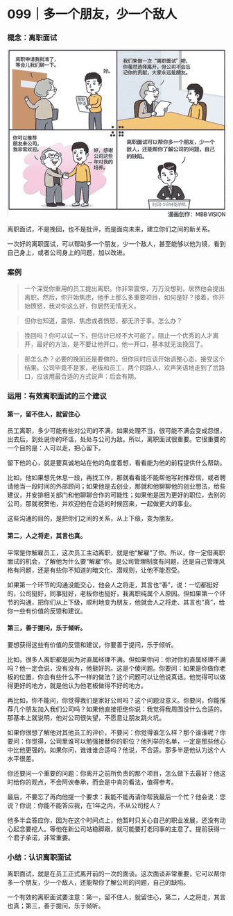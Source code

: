 # 099｜多一个朋友，少一个敌人

### 概念：离职面试

![](img/170bc222202240b0eadf211c66dc8b87.jpg)

离职面试，不是挽回，也不是批评，而是面向未来，建立你们之间的新关系。

一次好的离职面试，可以帮助多一个朋友，少一个敌人，甚至能够以他为镜，看到自己身上，或者公司身上的问题，加以改进。

### 案例

> 一个深受你重用的员工提出离职。你非常震惊，万万没想到，居然他会提出离职。然后，你开始焦虑，他手上那么多重要项目，如何是好？接着，你开始愤怒，我对你这么好，你居然无情无义。

> 但你也知道，震惊、焦虑或者愤怒，都无济于事。怎么办？

> 挽回吗？你可以试一下，但估计已经不大可能了。阻止一个优秀的人才离开，最好的方法，是不要让他开口。他一开口，基本就无法挽回了。

> 那怎么办？必要的挽回还是要做的。但你同时应该开始调整心态，接受这个结果。公司毕竟不是家，老板和员工，两个同路人，欢声笑语地走到了岔路口，应该用最合适的方式说声：后会有期。

### 运用：有效离职面试的三个建议

#### 第一，留不住人，就留住心

员工离职，多少可能有些对公司的不满，如果处理不当，很可能不满会变成怨恨，出去后，到处说你的坏话，处处与公司为敌。所以，离职面试很重要。它很重要的一个目的是：人可以走，把心留下。

留下他的心，就是要真诚地站在他的角度着想，看看能为他的前程提供什么帮助。

比如，他如果想先休息一段，再找工作，那就看看能不能帮他写封推荐信，或者聘请他当一段时间的外部顾问；如果他是去创业，那就和他聊聊他的创业想法，给些建议，并安排相关部门和他聊聊合作的可能性；如果他是因为更好的职位，去别的公司，那就祝贺他，并欢迎他在合适的时候回来，一起做更大的事业。

这些沟通的目的，是把你们之间的关系，从上下级，变为朋友。

#### 第二，人之将走，其言也真。

平常是你解雇员工，这次员工主动离职，就是他“解雇”了你。所以，你一定借离职面试的机会，了解他为什么要“解雇”你。是公司管理制度有问题，还是自己管理风格有问题，还是有些你不知道的暗文化、潜规则，让他不能忍受。

如果第一个环节的沟通没能交心，他会人之将走，其言也“善”，说：一切都挺好的，公司挺好，同事挺好，老板你也挺好，我离职纯属个人原因。但如果第一个环节的沟通，把你们从上下级，顺利地变为朋友，他就会人之将走、其言也“真”，给你一些有价值的反馈和建议。

#### 第三，善于提问，乐于倾听。

要想获得这些有价值的反馈和建议，你要善于提问，乐于倾听。

比如，很多人离职都是因为对直属经理不满。但如果你问：你对你的直属经理不满吗？他一定会说，没有没有，他挺好的。这是个傻问题。你要问：如果是你做你老板的位置，你会有些什么不一样的做法？这个问题可以让他说真话。他觉得可以做得更好的地方，就是他认为他老板做得不好的地方。

再比如，你不能问，你觉得我们是家好公司吗？这个问题没意义。你要问，你能推荐几个朋友加入我们公司吗？如果他直接拒绝你说：我觉得我周围没什么合适的。那基本上就说明，他对公司很失望，不愿意让朋友跳火坑。

如果你很想了解他对其他员工的评价，不要问：你觉得谁怎么样？那个谁谁呢？你要问：你觉得，公司里谁可以勉强接替你的职位？他列举的名单，一定是那些他心中比他更强的。如果你问，谁谁谁合适吗？他说，不合适。那多半是他认为这个人水平很差。

你还要问一个重要的问题：你离开之前所负责的那个项目，怎么做下去最好？他这时给你的观点，不会阿谀奉承，而会是中肯的看法，值得参考。

最后，不要忘了再向他提一个要求：我能不能再请你帮我最后一个忙？他会说：您说？你说：你能不能答应我，在1年之内，不从公司挖人？

他多半会答应你，因为在这个时间点上，他暂时只关心自己的职业发展，还没有动心起念要挖人。等他在新公司站稳脚跟，就可能要打老同事的主意了。提前获得一个君子承诺，非常重要。

### 小结：认识离职面试

离职面试，就是在员工正式离开前的一次的面谈。这次面谈非常重要，它可以帮你多一个朋友，少一个敌人，还能帮你了解公司的问题，自己的缺陷。

一个有效的离职面试要注意：第一，留不住人，就留住心，第二，人之将走，其言也真；第三，善于提问，乐于倾听。